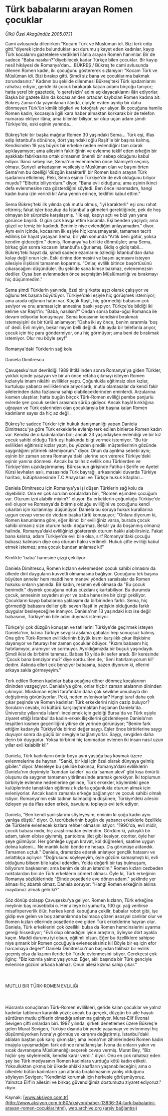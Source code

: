 # Türk babalarını arayan Romen çocuklar

*Ülkü Özel Akagündüz 2005.07.11*

<font class="agenda2NewsSpot">
 Cami avlusunda dilenirken "Kocam Türk ve Müslüman idi. Bizi terk edip gitti."diyerek içinde bulundukları acı durumu şikayet eden kadınlar, kayıp Türk kocalarını gazetelere verdikleri ilânla arayan Romen hanımlar. Bir de sadece "Baba nasılsın?"diyebilecek kadar Türkçe bilen çocuklar. Bir kayıp nesil hikâyesi de Romanya'dan...
</font>
<font class="newsDetail">
 BÜKREŞ / Bükreş'te cami avlusunda dilenen Romen kadın, iki çocuğunu göstererek sızlanıyor: "Kocam Türk ve Müslüman idi. Bizi bırakıp gitti. Şimdi siz bana ve çocuklarıma bakmak zorundasınız." Kadının bu şekilde dilenmesi Bükreş'teki Türk işadamlarını rahatsız ediyor, geride iki çocuk bırakarak kaçan adamı birçoğu tanıyor; hatta yerel bir gazetede, 'o şerefsizin' adını açıklayacaklarını ilân ediyorlar. Başka bir gazete ilânı da kocası aniden ortadan kaybolan Romen kadına ait. Bükreş Zaman'da yayımlanan ilânda, cipiyle evden ayrılıp bir daha dönmeyen Türk'ün  kimlik bilgileri ve fotoğrafı yer alıyor. İlk çocuğuna hamile Romen kadın, kocasıyla ilgili kara haber almaktan korkarak bir de telefon numarası ekliyor ilâna; ama bilenler biliyor, sır olup uçan adam şimdi Türkiye'de, eski eşinin yanında...
 <br/>
 <br/>
 Bükreş'teki bir başka mağdur Romen 30 yaşındaki Sema... Türk eşi, iflas edip İstanbul'a dönünce, dört yaşındaki oğlu Raşit'le bir başına kalmış. Kendisinden 18 yaş büyük bir erkekle neden evlendiğini tam olarak açıklayamıyor; ama ailesinin fakirliğinin ve evlenme teklif eden erkeğin bir ayakkabı fabrikasına ortak olmasının önemli bir sebep olduğunu kabul ediyor. İkinci sebep ise, Sema'nın evlenmeden önce İslamiyeti seçmiş olması. Suriyeli arkadaşının vesilesiyle Müslüman olan ve başını örten Sema'nın bu özelliği 'düzgün karakterli' bir Romen kadın arayan Türk işadamını etkilemiş. Peki, Sema eşinin Türkiye'de de evli olduğunu biliyor muydu? "Elbette biliyordum." diyor, "Bana evli olduğunu; ama eşinin ikinci defa evlenmesine rıza gösterdiğini söyledi. Ben önce inanmadım, hangi kadın buna izin verirdi ki! Ama yemin edince, teklifini kabul ettim."
 <br/>
 <br/>
 Sema Bükreş'teki ilk yılında çok mutlu olmuş, "iyi karakterli" eşi onu rahat ettirmiş; fakat işler bozulup da İstanbul'a gitmeleri gerektiğinde, pek de hoş olmayan bir sürprizle karşılaşmış. "İlk eşi, kapıyı açtı ve bizi yan yana görünce bayıldı. O gün çok kavga ettim kocamla. Eşi benden yaşlıydı; ama güzel ve temiz bir kadındı. Benimle niye evlendiğini anlayamadım." diyor. Aynı evin içinde, kocasının ilk eşiyle hiç konuşmayarak, tamamen tecrit edilmiş bir hayat yaşayan Sema, bir yılın sonunda "Artık beni götür, yoksa kendim gideceğim." demiş. Romanya'ya birlikte dönmüşler; ama Sema, birkaç gün sonra kocasını İstanbul'a uğurlamış. Gidiş o gidiş tabii... Bükreş'teki hayat da, şimdi sadece ezanlarını özlediği İstanbul'dan daha kolay değil onun için. Eski dinine dönmesini ve başını açmasını isteyen ailesiyle ilişkisini tamamen koparmış. "Onlar, evlilik bitince başörtüsünü çıkaracağımı düşündüler. Bu şekilde sana kimse bakmaz, evlenemezsin dediler. Oysa ben evlenmeden önce seçmiştim Müslümanlığı ve bırakmayı hiç düşünmedim."
 <br/>
 <br/>
 Sema şimdi Türklerin yanında, özel bir şirkette aşçı olarak çalışıyor ve oğlunu tek başına büyütüyor. Türkiye'deki eşiyle hiç görüşmek istemiyor; ama arada oğlunun hatırı var. Küçük Raşit, hiç görmediği babasını çok seviyor ve onu araması için annesine baskı yapıyor. Türkçe'de bildiği iki kelime var Raşit'in: "Baba, nasılsın?" Ondan sonra baba-oğul Romanca ile devam ediyorlar konuşmaya. Sema kocasının kendisini bırakmak istemeyişini de bir türlü anlamıyor; "Daha iki ay önce, benim ısrarımla 'boş ol' dedi. Evli miyim, bekar mıyım belli değildi. Altı ayda bir telefonla arıyor, çocuk için hiç para göndermiyor, onu hiç görmüyor; ama beni de bırakmak istemiyor. Olur mu böyle şey!"
 <br/>
 <br/>
 Romanya'daki Türklerin sağ kolu
 <br/>
 <br/>
 Daniela Dimitrescu
 <br/>
 <br/>
 Çavuşesku'nun devrildiği 1989 ihtilâlinden sonra Romanya'ya giden Türkler, yokluk içinde yaşayan ve bir an önce refaha çıkmayı isteyen Romen kızlarıyla imam nikâhlı evlilikler yaptı. Çoğunlukla eğitimsiz olan kızlar, kurtuluşu yabancı evliliklerinde arıyorlardı, mutlu olamasalar da kendi fakir ailelerinden daha fazlasına sahip olabileceklerinden eminlerdi. Arzularına kısmen ulaştılar; hatta bugün birçok Türk-Romen evliliği pembe panjurlu evlerde şen çocuk sesleri arasında sürüp gidiyor. Ancak hayâl kırıklığına uğrayan ve Türk eşlerinden olan çocuklarıyla bir başına kalan Romen kadınların sayısı da hiç az değil.
 <br/>
 <br/>
 Bükreş'te sadece Türkler için hukuk danışmanlığı yapan Daniela Dimitrescu'ya göre Türk erkeklerle evlenip terk edilen binlerce Romen kadın var. Kendisi de o kadınlardan biri; ancak 23 yaşındayken evlendiği ve bir kız çocuk sahibi olduğu Türk eşi hakkında bilgi vermek istemiyor. "Bu tür evlilikleri eğitimsiz kızlar yaptı, bu yüzden şimdiki müşterilerimin gözünde saygınlığımı yitirmek istemiyorum." diyor. Onun da ayrılma sebebi aynı; eşinin bir zaman sonra Romanya'daki işlerine son vererek Türkiye'deki eşinin yanına dönmesi. Ancak bu talihsiz evlilik onu Türklerden ve Türkiye'den uzaklaştırmamış. Bürosunun girişinde Fatiha-i Şerife ve Ayetel Kürsi levhaları asılı, masasında Türk bayrağı, arkasındaki duvarda Türkiye haritası, kütüphanesinde T.C Anayasası ve Türkçe hukuk kitapları...
 <br/>
 <br/>
 Daniela Dimitrescu için Romanya'ya işi düşen Türklerin sağ kolu da diyebiliriz. Ona en çok sorulan sorulardan biri, "Romen eşimden çocuğum var. Oturum izni alabilir miyim?" oluyor. Bu erkeklerin çoğunluğu Türkiye'de evli oluyor ve Romanya'da bitirmiş olduğu evliliğini ve çocuğunu kendi çıkarları için kullanmayı düşünüyor. Daniela bu soruya hukuk kurallarına uygun cevap verse de vicdanı başka türlü konuşuyor; "Onlara diyorum ki,  Romen kanunlarına göre, eğer ikinci bir evliliğiniz varsa, burada çocuk sahibi olmanız size oturum hakkı doğurmaz. Bekâr ya da boşanmış olmanız halinde, Romanya'daki evliliğinizi göstererek oturum hakkı alabilirsiniz. Fakat bana kalırsa, adam Türkiye'de evli bile olsa, sırf Romanya'daki çocuğu babasız kalmasın diye ona oturum hakkı verilmeli. Hukuk çifte evliliği kabul etmek istemez; ama çocuk bundan anlamaz ki!"
 <br/>
 <br/>
 Kimlikte 'baba' hanesine çizgi çekiliyor
 <br/>
 <br/>
 Daniela Dimitrescu, Romen kızların evlenmeden çocuk sahibi olmasını da ülkede dinî duyguların kuvvetli olmamasına bağlıyor. Çocuğunu tek başına büyüten anneler hem maddi hem manevi yönden sarsılsalar da Romen hukuku onların yanında. Bir kadın, resmen evli olmasa da "Bu çocuk benimdir." diyerek çocuğuna nüfus cüzdanı çıkartabiliyor. Bu durumda çocuk, annesinin soyadını alıyor ve baba hanesine bir çizgi çekiliyor. Çocukların kayıp babalarına yaklaşımı da birbirinden farklı. Sema, hiç görmediği babasını deliler gibi seven Raşit'in yetişkin olduğunda farklı duygular besleyeceğine inanıyor. Daniela'nın 13 yaşındaki kızı ise değil babasının, Türkiye'nin bile adını duymak istemiyor.
 <br/>
 <br/>
 Türkçe'yi çok düzgün konuşan ve tatillerini Türkiye'de geçirmek isteyen Daniela'nın, kızına Türkiye sevgisi aşılama çabaları hep sonuçsuz kalmış. Ona göre Türk-Romen evliliklerinin büyük kısmı karşılıklı çıkar ilişkisine dayanıyor ve faturayı her zaman çocuklar ödüyor. "Kızım babasını hiç hatırlamıyor, aramıyor ve sormuyor. Ayrıldığımızda bir buçuk yaşındaydı. Şimdi ikisi de birbirini tanımaz. Babası 13 yılda iki sefer aradı. Bir keresinde 'Çocuk bana benziyor mu?' diye sordu. Ben de, 'Seni hatırlamıyorum ki!' dedim. Aslında elleri çok benziyor babasına, bazen diyorum ki, ellerini arkaya sakla görmeyeyim."
 <br/>
 <br/>
 Terk edilen Romen kadınlar baba ocağına döner dönmez kocalarının dininden vazgeçiyor. Daniela'ya göre, onlar hiçbir zaman atalarının dininden çıkmıyor. Müslüman eşleri tarafından daha çok sevilme umuduyla din değiştirmiş görünüyorlar. Peki, neden evleniyorlar? Hangi taraf daha çok çıkar peşinde ve Romen kadınları Türk erkeklerini niçin cazip buluyor? Soruların cevabı, iki kültürü karşılaştırmaktan hoşlanan Daniela'da. Üniversite yıllarında İslam'ı incelemek için geldiği Bursa'da ve Türk eşiyle ziyaret ettiği İstanbul'da kadın-erkek ilişkilerini gözlemleyen Daniela'nın tespitleri kısmen geçerliliğini yitirse de yerinde görünüyor; "Benim fark ettiğim kadarıyla Türkiye'de birinci değer saygı. Eşler önce birbirlerine saygı duyuyor sonra da güçlü bir sevgiyle bağlanıyorlar. Saygı, sevgiden daha derin bir duygudur. Yoksa birbirini hiç tanımadan evlenen iki insan nasıl uzun yıllar evli kalabilir ki!"
 <br/>
 <br/>
 Daniela, Türk kadınların ömür boyu aynı yastığa baş koymak üzere evlenmelerine de hayran. "Sanki, bir kişi için özel olarak dünyaya gelmiş gibiler." diyor. Meseleye bu şekilde bakınca, Romanya'daki evliliklerin Daniela'nın deyimiyle 'kumdan kaleler' ya da 'saman alevi' gibi kısa ömürlü oluşunu da saygının tamamen yitirilmesinde aramak gerekiyor. İki toplumun birbiriyle evlenme nedenlerine gelince, Türk erkekler, köylerdeki gece kulüplerinde tanıştıkları eğitimsiz kızlarla çoğunlukla oturum almak için evleniyorlar. Ancak kadın zamanla erkeğe bağlanıyor ve çocuk sahibi olmak istiyor. Romanya'nın eski tadının kalmadığını düşünen, Türkiye'deki ailesini özleyen ya da iflas eden erkek, bavulunu toplayıp evi terk ediyor.
 <br/>
 <br/>
 Daniela, "Ben kendi yanlışlarımı söyleyeyim, eminim ki çoğu kadın aynı yanlışa düştü." diyor. O, tecrübelerinin bugün de yabancı erkeklerle özellikle de Türklerle evlenecek kızlara rehber olmasını istiyor: "1990'da, evli midir, çocuk babası mıdır, hiç araştırmadan evlendim. Gördüm ki, yakışıklı bir adam, takım elbise giyinmiş, pantolonu jilet gibi kesiyor, otoriter, öyle her şeye gülmüyor. Her gömleğe uygun kravat, kol düğmeleri, saatine uygun dolma kalemi... Ne mantık kaldı bende ne hesap.  Dış görünüşe aldandık. Tamamen uçtuk." Daniela, dramatize ederek anlatıyor gençlik hatasını ve anlattıkça açılıyor: "Doğrusunu söyleyeyim, öyle gözüm kamaşmıştı ki, evli olduğunu bilsem bile kabul ederdim. Yolda değerli bir taş bulmuşum, biliyorum başkasının; ama benim de olsun isterdim." Romen kızları cezbeden noktalardan biri de Türk erkeklerin cömert olması. Öyle ki, Türk erkeğinin Romanya sözlüklerinde "Elinde poşetlerle eve dönen adam." şeklinde yer alması hiç abartılı olmaz. Daniela soruyor: "Hangi Romen erkeğinin aklına maydanoz almak gelir ki?"
 <br/>
 <br/>
 Söz dönüp dolaşıp Çavuşesku'ya geliyor. Romen kızların, Türk erkeğine meylinin baş müsebbibi o. Her aileye iki yumurta, 100 gr. yağ verilirse misafirperverlik ölür, herkes kendi kabuğuna çekilir, babalar robot gibi, işe gidip eve gelen ve boş zamanlarında bulmaca çözen asosyal canlılar olur ve Romen kızları ellerinde poşetlerle eve giden Türk erkeklerine hayran olur. Daniela, Türk erkeklerini çok özellikli bulsa da Romen hemcinslerini uyarma gereği hissediyor; "Evli olup olmadığını iyice araştırın, öyleyse dört ayakla kaçın. Maddi durumu iyi olsun, eğitimli olsun. Eğer bu özelliklere sahipse niye şımarık bir Romen çocuğuyla evleneceksiniz ki! Böyle bir eş için efor harcamaya değer!"  Daniela Dimitrescu'nun başından talihsiz bir evlilik geçmiş olsa da  kızının ileride bir Türkle evlenmesini istiyor. Gerekçesi çok ilginç: "Biz kızımla yalnız yaşıyoruz. Eğer, aklı başında bir Türk genciyle evlenirse gözüm arkada kalmaz. Onun ailesi kızıma sahip çıkar."
 <br/>
 <br/>
 <br/>
 <br/>
 MUTLU BiR TÜRK-ROMEN EVLiLiĞi
 <br/>
 <br/>
 <br/>
 <br/>
 Hüsranla sonuçlanan Türk-Romen evlilikleri, geride kalan çocuklar ve yalnız kadınlar tablonun karanlık yüzü; ancak bu gerçek, düzgün bir aile hayatı sürdüren mutlu çiftlerin olmadığı anlamına gelmiyor. Murat-Elif (İvona) Sevigen çifti onlardan biri. 1997 yılında, şirketi denetlemek üzere Bükreş'e gelen Murat Sevigen, Türkiye dışında bir yerde yaşamayı ve evlenmeyi hiç düşünmüyorken İvona'yı görmüş ve kararını değiştirmiş. İstanbul'daki ablaları baştan çok karşı çıkmışlar; ama İvona'nın zihinlerindeki Romen kadın imajıyla uyuşmadığını fark edince rahatlamışlar. İvona da onların yakın ve sıcak davranışına Müslümanlığı seçerek cevap vermiş. Murat Bey, "Biz hiçbir şey söylemedik, kendisi karar verdi." diyor. Onu en çok rahatsız eden şey ise Türk medyasının Romen kadınlara vurduğu kötü kadın etiketi. Yoksulluktan çıkmış bir ülkede ahlâki zaafların yaşanabileceğini; ama o ülkedeki bütün kadınların zan altında bırakılmasının yanlış olduğunu söyleyen Sevigen; "Kendimizi korumak için herkesle görüşmüyoruz. Yalnızca Elif'in ailesini ve birkaç güvendiğimiz dostumuzu ziyaret ediyoruz." diyor.
 <br/>
</font>

Kaynak: [www.aksiyon.com.tr](http://www.aksiyon.com.tr:80/aksiyon/haber-13836-34-turk-babalarini-arayan-romen-cocuklar.html), [web.archive.org (arşiv bağlantısı)](http://web.archive.org/web/20110213060010/http://www.aksiyon.com.tr:80/aksiyon/haber-13836-34-turk-babalarini-arayan-romen-cocuklar.html)
